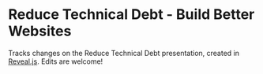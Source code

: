 Reduce Technical Debt - Build Better Websites
=====================

Tracks changes on the Reduce Technical Debt presentation, created in [Reveal.js](http://lab.hakim.se/reveal-js/ "HTML5 Presentations Made Easy").
Edits are welcome!
